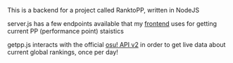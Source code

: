 This is a backend for a project called RanktoPP, written in NodeJS 

server.js has a few endpoints available that my [frontend](https://github.com/reigenatk/ranktoppv1) uses for getting current PP (performance point) staistics 

getpp.js interacts with the official [osu! API v2](https://osu.ppy.sh/docs/index.html) in order to get live data about current global rankings, once per day!
